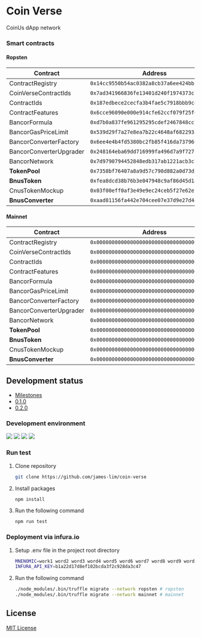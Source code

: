 # Coin Verse 

CoinUs dApp network

### Smart contracts

#### Ropsten

| Contract                | Address                                      |
| ----------------------- | -------------------------------------------- |
| ContractRegistry        | `0x14cc9550b54ac0382a8cb37a6ee424bb1776bc84` |
| CoinVerseContractIds    | `0x7ad341966836fe13401d240f1974373cf0e070ad` |
| ContractIds             | `0x187edbece2cecfa3b4fae5c7918bbb9c4a97e46e` |
| ContractFeatures        | `0x6cce96090e000e914cfe62ccf079f25f0a65a130` |
| BancorFormula           | `0xd7b0a837fe961295295cdef2467848cc7cb7777f` |
| BancorGasPriceLimit     | `0x539d29f7a27e8ea7b22c4648af682293ab3ba1a7` |
| BancorConverterFactory  | `0x6ee4e4b4fd5380bc2fb85f416da73796ef040d44` |
| BancorConverterUpgrader | `0x248164eba69dd716999fa496d7a9f727137154de` |
| BancorNetwork           | `0x7d9790794452848edb317ab1221acb3c7c5d7e32` |
| **TokenPool**           | `0x7358bf76407a8a9d57c790d882a0d73d2bacff34` |
| **BnusToken**           | `0xfea8dcd38b76b3e047948c9af86d45d18ebfe144` |
| CnusTokenMockup         | `0x03f00eff0af3e49e9ec24ceb5f27e62e7ca18778` |
| **BnusConverter**       | `0xaad81156fa442e704cee07e37d9e27d449ef9632` |

#### Mainnet

| Contract                | Address                                      |
| ----------------------- | -------------------------------------------- |
| ContractRegistry        | `0x0000000000000000000000000000000000000000` |
| CoinVerseContractIds    | `0x0000000000000000000000000000000000000000` |
| ContractIds             | `0x0000000000000000000000000000000000000000` |
| ContractFeatures        | `0x0000000000000000000000000000000000000000` |
| BancorFormula           | `0x0000000000000000000000000000000000000000` |
| BancorGasPriceLimit     | `0x0000000000000000000000000000000000000000` |
| BancorConverterFactory  | `0x0000000000000000000000000000000000000000` |
| BancorConverterUpgrader | `0x0000000000000000000000000000000000000000` |
| BancorNetwork           | `0x0000000000000000000000000000000000000000` |
| **TokenPool**           | `0x0000000000000000000000000000000000000000` |
| **BnusToken**           | `0x0000000000000000000000000000000000000000` |
| CnusTokenMockup         | `0x0000000000000000000000000000000000000000` |
| **BnusConverter**       | `0x0000000000000000000000000000000000000000` |


## Development status

- [Milestones](https://github.com/James-Lim/coin-verse/milestones)
- [0.1.0](https://github.com/james-lim/coin-verse/projects/1)
- [0.2.0](https://github.com/james-lim/coin-verse/projects/2)


### Development environment

[![](https://img.shields.io/badge/node-v11.6.0-blue.svg)](https://github.com/nodejs/node/releases/tag/v11.6.0) [![](https://img.shields.io/badge/npm-v6.5.0-blue.svg)](https://github.com/npm/cli/releases/tag/v6.5.0) [![](https://img.shields.io/badge/truffle-v4.1.14-blue.svg)](https://github.com/trufflesuite/truffle/releases/tag/v4.1.14) [![](https://img.shields.io/badge/solidity-v0.4.24-blue.svg)](https://github.com/ethereum/solidity/releases/tag/v0.4.24)



### Run test

1. Clone repository

   ```bash
   git clone https://github.com/james-lim/coin-verse
   ```

2. Install packages

   ```bash
   npm install
   ```

3. Run the following command

   ```bash
   npm run test
   ```


### Deployment via infura.io

1. Setup .env file in the project root directory

   ```bash
   MNENOMIC=work1 word2 word3 word4 word5 word6 word7 word8 word9 word10 word11 word12
   INFURA_API_KEY=b1a22d17d8ef102bcda3f2c928da3c47
   ```

2. Run the following command

   ```bash
   ./node_modules/.bin/truffle migrate --network ropsten # ropsten
   ./node_modules/.bin/truffle migrate --network mainnet # mainnet
   ```


## License

[MIT License](LICENSE)
